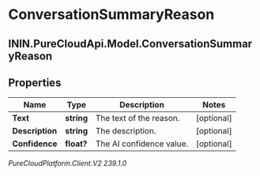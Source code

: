 # ConversationSummaryReason

## ININ.PureCloudApi.Model.ConversationSummaryReason

## Properties

|Name | Type | Description | Notes|
|------------ | ------------- | ------------- | -------------|
| **Text** | **string** | The text of the reason. | [optional] |
| **Description** | **string** | The description. | [optional] |
| **Confidence** | **float?** | The AI confidence value. | [optional] |



_PureCloudPlatform.Client.V2 239.1.0_
